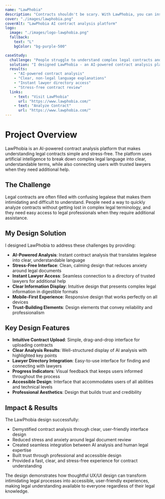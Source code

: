 ```yaml
---
name: "LawPhobia"
description: "Contracts shouldn't be scary. With LawPhobia, you can instantly analyze your contract using AI — no legalese, no confusion."
cover: "./images/lawphobia.png"
coverAlt: "LawPhobia AI contract analysis platform"
logo:
  image: "./images/logo-lawphobia.png"
  fallback:
    text: "L"
    bgColor: "bg-purple-500"

caseStudy:
  challenge: "People struggle to understand complex legal contracts and need a way to analyze them quickly without dealing with confusing legalese."
  solution: "I designed LawPhobia - an AI-powered contract analysis platform that provides fast, clear, and stress-free contract understanding with instant lawyer connections."
  results:
    - "AI-powered contract analysis"
    - "Clear, non-legal language explanations"
    - "Instant lawyer directory access"
    - "Stress-free contract review"
  links:
    - text: "Visit LawPhobia"
      url: "https://www.lawphobia.com/"
    - text: "Analyze Contract"
      url: "https://www.lawphobia.com/"
---
```


# Project Overview

LawPhobia is an AI-powered contract analysis platform that makes understanding legal contracts simple and stress-free. The platform uses artificial intelligence to break down complex legal language into clear, understandable terms, while also connecting users with trusted lawyers when they need additional help.

## The Challenge

Legal contracts are often filled with confusing legalese that makes them intimidating and difficult to understand. People need a way to quickly analyze contracts without getting lost in complex legal terminology, and they need easy access to legal professionals when they require additional assistance.

## My Design Solution

I designed LawPhobia to address these challenges by providing:

- **AI-Powered Analysis**: Instant contract analysis that translates legalese into clear, understandable language
- **Stress-Free Interface**: Clean, calming design that reduces anxiety around legal documents
- **Instant Lawyer Access**: Seamless connection to a directory of trusted lawyers for additional help
- **Clear Information Display**: Intuitive design that presents complex legal information in digestible formats
- **Mobile-First Experience**: Responsive design that works perfectly on all devices
- **Trust-Building Elements**: Design elements that convey reliability and professionalism

## Key Design Features

- **Intuitive Contract Upload**: Simple, drag-and-drop interface for uploading contracts
- **Clear Analysis Results**: Well-structured display of AI analysis with highlighted key points
- **Lawyer Directory Integration**: Easy-to-use interface for finding and connecting with lawyers
- **Progress Indicators**: Visual feedback that keeps users informed throughout the process
- **Accessible Design**: Interface that accommodates users of all abilities and technical levels
- **Professional Aesthetics**: Design that builds trust and credibility

## Impact & Results

The LawPhobia design successfully:

- Demystified contract analysis through clear, user-friendly interface design
- Reduced stress and anxiety around legal document review
- Created seamless integration between AI analysis and human legal expertise
- Built trust through professional and accessible design
- Provided a fast, clear, and stress-free experience for contract understanding

The design demonstrates how thoughtful UX/UI design can transform intimidating legal processes into accessible, user-friendly experiences, making legal understanding available to everyone regardless of their legal knowledge.
